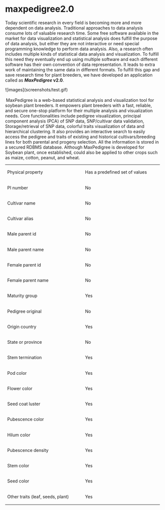 # maxpedigree2.0
<p>Today scientific research in every field is becoming more and more dependent on data analysis. Traditional approaches to data analysis consume lots of valuable research time. Some free software available in the market for data visualization and statistical analysis does fulfill the purpose of data analysis, but either they are not interactive or need special programming knowledge to perform data analysis. Also, a research often includes multiple kinds of statistical data analysis and visualization. To fulfill this need they eventually end up using multiple software and each different software has their own convention of data representation. It leads to extra work of maintaining the same data in different formats. To fulfill this gap and save research time for plant breeders, we have developed an application called as <strong><em>MaxPedigree</em></strong><strong> v2.0</strong>.</p>
![images](screenshots/test.gif)

<p><strong><em><sup>&nbsp;</sup></em></strong>MaxPedigree is a web-based statistical analysis and visualization tool for soybean plant breeders. It empowers plant breeders with a fast, reliable, and secure one-stop platform for their multiple analysis and visualization needs. Core functionalities include pedigree visualization, principal component analysis (PCA) of SNP data, SNP/cultivar data validation, Storage/retrieval of SNP data, colorful traits visualization of data and hierarchical clustering. It also provides an interactive search to easily access the pedigree and traits of existing and historical cultivars/breeding lines for both parental and progeny selection. All the information is stored in a secured RDBMS database. Although MaxPedigree is developed for Soybean plant, once established, could also be applied to other crops such as maize, cotton, peanut, and wheat.</p>
<table>
<tbody>
<tr>
<td width="312">
<p>Physical property</p>
</td>
<td width="312">
<p>Has a predefined set of values</p>
</td>
</tr>
<tr>
<td width="312">
<p>PI number</p>
</td>
<td width="312">
<p>No</p>
</td>
</tr>
<tr>
<td width="312">
<p>Cultivar name</p>
</td>
<td width="312">
<p>No</p>
</td>
</tr>
<tr>
<td width="312">
<p>Cultivar alias</p>
</td>
<td width="312">
<p>No</p>
</td>
</tr>
<tr>
<td width="312">
<p>Male parent id</p>
</td>
<td width="312">
<p>No</p>
</td>
</tr>
<tr>
<td width="312">
<p>Male parent name</p>
</td>
<td width="312">
<p>No</p>
</td>
</tr>
<tr>
<td width="312">
<p>Female parent id</p>
</td>
<td width="312">
<p>No</p>
</td>
</tr>
<tr>
<td width="312">
<p>Female parent name</p>
</td>
<td width="312">
<p>No</p>
</td>
</tr>
<tr>
<td width="312">
<p>Maturity group</p>
</td>
<td width="312">
<p>Yes</p>
</td>
</tr>
<tr>
<td width="312">
<p>Pedigree original</p>
</td>
<td width="312">
<p>No</p>
</td>
</tr>
<tr>
<td width="312">
<p>Origin country</p>
</td>
<td width="312">
<p>Yes</p>
</td>
</tr>
<tr>
<td width="312">
<p>State or province</p>
</td>
<td width="312">
<p>No</p>
</td>
</tr>
<tr>
<td width="312">
<p>Stem termination</p>
</td>
<td width="312">
<p>Yes</p>
</td>
</tr>
<tr>
<td width="312">
<p>Pod color</p>
</td>
<td width="312">
<p>Yes</p>
</td>
</tr>
<tr>
<td width="312">
<p>Flower color &nbsp;&nbsp;&nbsp;&nbsp;&nbsp;</p>
</td>
<td width="312">
<p>Yes</p>
</td>
</tr>
<tr>
<td width="312">
<p>Seed coat luster</p>
</td>
<td width="312">
<p>Yes</p>
</td>
</tr>
<tr>
<td width="312">
<p>Pubescence color</p>
</td>
<td width="312">
<p>Yes</p>
</td>
</tr>
<tr>
<td width="312">
<p>Hilum color</p>
</td>
<td width="312">
<p>Yes</p>
</td>
</tr>
<tr>
<td width="312">
<p>Pubescence density</p>
</td>
<td width="312">
<p>Yes</p>
</td>
</tr>
<tr>
<td width="312">
<p>Stem color</p>
</td>
<td width="312">
<p>Yes</p>
</td>
</tr>
<tr>
<td width="312">
<p>Seed color</p>
</td>
<td width="312">
<p>Yes</p>
</td>
</tr>
<tr>
<td width="312">
<p>Other traits (leaf, seeds, plant)</p>
</td>
<td width="312">
<p>Yes</p>
</td>
</tr>
</tbody>
</table>
